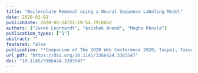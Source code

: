 ```yaml
---
title: "Boilerplate Removal using a Neural Sequence Labeling Model"
date: 2020-01-01
publishDate: 2020-06-14T21:19:54.791866Z
authors: ["Jurek Leonhardt", "Avishek Anand", "Megha Khosla"]
publication_types: ["1"]
abstract: ""
featured: false
publication: "*Companion of The 2020 Web Conference 2020, Taipei, Taiwan, April 20-24, 2020*"
url_pdf: "https://doi.org/10.1145/3366424.3383547"
doi: "10.1145/3366424.3383547"
---
```


